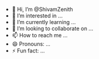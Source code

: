 - 👋 Hi, I’m @ShivamZenith
- 👀 I’m interested in ...
- 🌱 I’m currently learning ...
- 💞️ I’m looking to collaborate on ...
- 📫 How to reach me ...
- 😄 Pronouns: ...
- ⚡ Fun fact: ...

<!---
ShivamZenith/ShivamZenith is a ✨ special ✨ repository because its `README.md` (this file) appears on your GitHub profile.
You can click the Preview link to take a look at your changes.
--->
